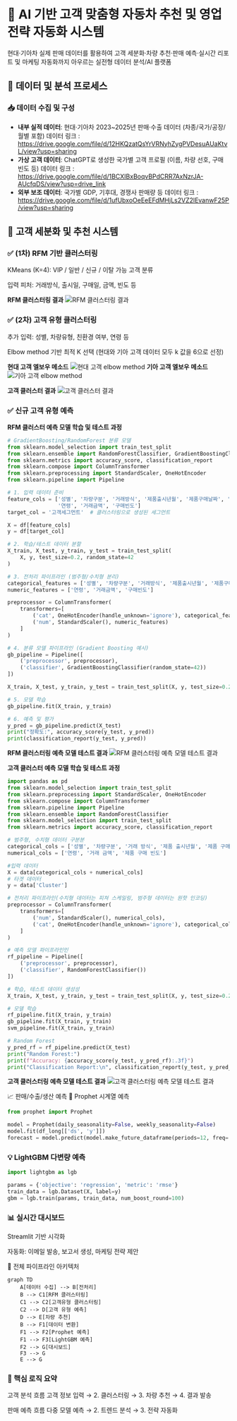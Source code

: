 # 🚗 AI 기반 고객 맞춤형 자동차 추천 및 영업전략 자동화 시스템

현대·기아차 실제 판매 데이터를 활용하여 고객 세분화·차량 추천·판매 예측·실시간 리포트 및 마케팅 자동화까지 아우르는 실전형 데이터 분석/AI 플랫폼

## 📂 데이터 및 분석 프로세스

### 📥 데이터 수집 및 구성
- **내부 실적 데이터**: 현대·기아차 2023~2025년 판매·수출 데이터 (차종/국가/공장/월별 포함)
        데이터 링크 : https://drive.google.com/file/d/12HKQzatQsYrVRNyhZygPVDesuAUaKtvL/view?usp=sharing
- **가상 고객 데이터**: ChatGPT로 생성한 국가별 고객 프로필 (이름, 차량 선호, 구매 빈도 등) 
         데이터 링크 : https://drive.google.com/file/d/1BCXIBxBoqvBPdCRR7AxNzrJA-AUcfqDS/view?usp=drive_link
- **외부 보조 데이터**: 국가별 GDP, 기후대, 경쟁사 판매량 등
           데이터 링크 : https://drive.google.com/file/d/1ufUbxoOeEeEFdMHjLs2VZ2lEvanwF25P/view?usp=sharing




## 👥 고객 세분화 및 추천 시스템
### ✅ (1차) RFM 기반 클러스터링
KMeans (K=4): VIP / 일반 / 신규 / 이탈 가능 고객 분류

입력 피처: 거래방식, 출시일, 구매일, 금액, 빈도 등

**RFM 클러스터링 결과**
![RFM 클러스터링 결과](image/segment_result.png)

### ✅ (2차) 고객 유형 클러스터링
추가 입력: 성별, 차량유형, 친환경 여부, 연령 등

Elbow method 기반 최적 K 선택 (현대와 기아 고객 데이터 모두 k 값을 6으로 선정)

**현대 고객 엘보우 메소드**
![현대 고객 elbow method](image/hyundai_elbow.png)
**기아 고객 엘보우 메소드**
![기아 고객 elbow method](image/kia_elbow.png)

**고객 클러스터  결과**
![고객 클러스터  결과](image/clustering_result.png)


### ✅ 신규 고객 유형 예측

**RFM 클러스터 예측 모델 학습 및 테스트 과정**

``` python
# GradientBoosting/RandomForest 분류 모델
from sklearn.model_selection import train_test_split
from sklearn.ensemble import RandomForestClassifier, GradientBoostingClassifier
from sklearn.metrics import accuracy_score, classification_report
from sklearn.compose import ColumnTransformer
from sklearn.preprocessing import StandardScaler, OneHotEncoder
from sklearn.pipeline import Pipeline

# 1. 입력 데이터 준비
feature_cols = ['성별', '차량구분', '거래방식', '제품출시년월', '제품구매날짜', '친환경차',
                '연령', '거래금액', '구매빈도']
target_col = '고객세그먼트'  # 클러스터링으로 생성된 세그먼트

X = df[feature_cols]
y = df[target_col]

# 2. 학습/테스트 데이터 분할
X_train, X_test, y_train, y_test = train_test_split(
    X, y, test_size=0.2, random_state=42
)

# 3. 전처리 파이프라인 (범주형/수치형 분리)
categorical_features = ['성별', '차량구분', '거래방식', '제품출시년월', '제품구매날짜', '친환경차']
numeric_features = ['연령', '거래금액', '구매빈도']

preprocessor = ColumnTransformer(
    transformers=[
        ('cat', OneHotEncoder(handle_unknown='ignore'), categorical_features),
        ('num', StandardScaler(), numeric_features)
    ]
)

# 4. 분류 모델 파이프라인 (Gradient Boosting 예시)
gb_pipeline = Pipeline([
    ('preprocessor', preprocessor),
    ('classifier', GradientBoostingClassifier(random_state=42))
])

X_train, X_test, y_train, y_test = train_test_split(X, y, test_size=0.2, random_state=42)

# 5. 모델 학습
gb_pipeline.fit(X_train, y_train)

# 6. 예측 및 평가
y_pred = gb_pipeline.predict(X_test)
print("정확도:", accuracy_score(y_test, y_pred))
print(classification_report(y_test, y_pred))

```


**RFM 클러스터링 예측 모델 테스트 결과**
![RFM 클러스터링 예측 모델 테스트 결과](image/segment_predict.png)


**고객 클러스터 예측 모델 학습 및 테스트 과정**

``` python
import pandas as pd
from sklearn.model_selection import train_test_split
from sklearn.preprocessing import StandardScaler, OneHotEncoder
from sklearn.compose import ColumnTransformer
from sklearn.pipeline import Pipeline
from sklearn.ensemble import RandomForestClassifier
from sklearn.model_selection import train_test_split
from sklearn.metrics import accuracy_score, classification_report

# 범주형, 수치형 데이터 구분분
categorical_cols = ['성별', '차량구분', '거래 방식', '제품 출시년월', '제품 구매 날짜', '고객 세그먼트', '친환경차']
numerical_cols = ['연령', '거래 금액', '제품 구매 빈도']

#입력 데이터
X = data[categorical_cols + numerical_cols]
# 타겟 데이터
y = data['Cluster']

# 전처리 파이프라인(수치형 데이터는 피쳐 스케일링, 범주형 데이터는 원핫 인코딩)
preprocessor = ColumnTransformer(
    transformers=[
        ('num', StandardScaler(), numerical_cols),
        ('cat', OneHotEncoder(handle_unknown='ignore'), categorical_cols)
    ]
)

# 예측 모델 파이프라인인
rf_pipeline = Pipeline([
    ('preprocessor', preprocessor),
    ('classifier', RandomForestClassifier())
])

# 학습, 테스트 데이터 생성성
X_train, X_test, y_train, y_test = train_test_split(X, y, test_size=0.2, random_state=42)

# 모델 학습
rf_pipeline.fit(X_train, y_train)
gb_pipeline.fit(X_train, y_train)
svm_pipeline.fit(X_train, y_train)

# Random Forest
y_pred_rf = rf_pipeline.predict(X_test)
print("Random Forest:")
print(f"Accuracy: {accuracy_score(y_test, y_pred_rf):.3f}")
print("Classification Report:\n", classification_report(y_test, y_pred_rf))


```

**고객 클러스터링 예측 모델 테스트 결과**
![고객 클러스터링 예측 모델 테스트 결과](image/cluster_predict.png)







📈 판매/수출/생산 예측
🔮 Prophet 시계열 예측
``` python
from prophet import Prophet

model = Prophet(daily_seasonality=False, weekly_seasonality=False)
model.fit(df_long[['ds', 'y']])
forecast = model.predict(model.make_future_dataframe(periods=12, freq='M'))
```

### 💡 LightGBM 다변량 예측
```python
import lightgbm as lgb

params = {'objective': 'regression', 'metric': 'rmse'}
train_data = lgb.Dataset(X, label=y)
gbm = lgb.train(params, train_data, num_boost_round=100)
```
### 📊 실시간 대시보드
Streamlit 기반 시각화

자동화: 이메일 발송, 보고서 생성, 마케팅 전략 제안

🔁 전체 파이프라인 아키텍처
```mermaid
graph TD
    A[데이터 수집] --> B[전처리]
    B --> C1[RFM 클러스터링]
    C1 --> C2[고객유형 클러스터링]
    C2 --> D[고객 유형 예측]
    D --> E[차량 추천]
    B --> F1[데이터 변환]
    F1 --> F2[Prophet 예측]
    F1 --> F3[LightGBM 예측]
    F2 --> G[대시보드]
    F3 --> G
    E --> G
```

### 🧠 핵심 로직 요약
고객 분석 흐름
고객 정보 입력 → 2. 클러스터링 → 3. 차량 추천 → 4. 결과 발송

판매 예측 흐름
다중 모델 예측 → 2. 트렌드 분석 → 3. 전략 자동화
